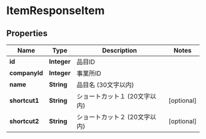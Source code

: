 

# ItemResponseItem

## Properties

Name | Type | Description | Notes
------------ | ------------- | ------------- | -------------
**id** | **Integer** | 品目ID | 
**companyId** | **Integer** | 事業所ID | 
**name** | **String** | 品目名 (30文字以内) | 
**shortcut1** | **String** | ショートカット１ (20文字以内) |  [optional]
**shortcut2** | **String** | ショートカット２ (20文字以内) |  [optional]




